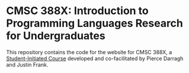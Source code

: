 # CMSC 388X: Introduction to Programming Languages Research for Undergraduates

This repository contains the code for the website for CMSC 388X, a
[Student-Initiated Course](https://stics.umd.edu) developed and co-facilitated
by Pierce Darragh and Justin Frank.
